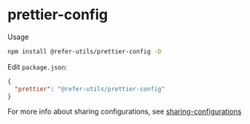 # prettier-config


Usage

```sh
npm install @refer-utils/prettier-config -D
```

Edit `package.json`:

```json
{
  "prettier": "@refer-utils/prettier-config"
}
```

For more info about sharing configurations, see [sharing-configurations](https://prettier.io/docs/en/configuration.html#sharing-configurations)